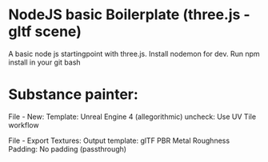 # NodeJS basic Boilerplate (three.js - gltf scene)

A basic node js startingpoint with three.js. Install nodemon for dev. Run npm install in your git bash

# Substance painter:

File - New:
Template: Unreal Engine 4 (allegorithmic)
uncheck: Use UV Tile workflow

File - Export Textures:
Output template: glTF PBR Metal Roughness
Padding: No padding (passthrough)
